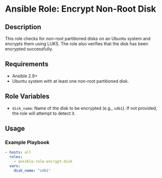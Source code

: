 # Ansible Role: Encrypt Non-Root Disk

## Description

This role checks for non-root partitioned disks on an Ubuntu system and encrypts them using LUKS. The role also verifies that the disk has been encrypted successfully.

## Requirements

- Ansible 2.9+ 
- Ubuntu system with at least one non-root partitioned disk.

## Role Variables

- `disk_name`: Name of the disk to be encrypted (e.g., `sdb1`). If not provided, the role will attempt to detect it.

## Usage

### Example Playbook

```yaml
- hosts: all
  roles:
    - ansible-role-encrypt-disk
  vars:
    disk_name: "sdb1"
